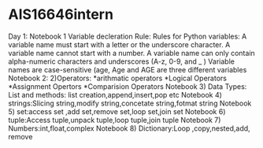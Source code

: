 # AIS16646intern
Day 1:
Notebook 1
Variable decleration Rule:
Rules for Python variables:
A variable name must start with a letter or the underscore character.
A variable name cannot start with a number.
A variable name can only contain alpha-numeric characters and underscores (A-z, 0-9, and _ )
Variable names are case-sensitive (age, Age and AGE are three different variables
Notebook 2:
2)Operators:
*arithmatic operators
*Logical Operators
*Assignment Opertors
*Comparision Operators
Notebook 3)
Data Types:
List and methods:
list creation,append,insert,pop etc
Notebook 4)
strings:Slicing string,modify string,concetate string,fotmat string
Notebook 5)
set:access set ,add set,remove set,loop set,join set
Notebook 6)
tuple:Access tuple,unpack tuple,loop tuple,join tuple
Notebook 7)
Numbers:int,float,complex
Notebook 8)
Dictionary:Loop ,copy,nested,add, remove



